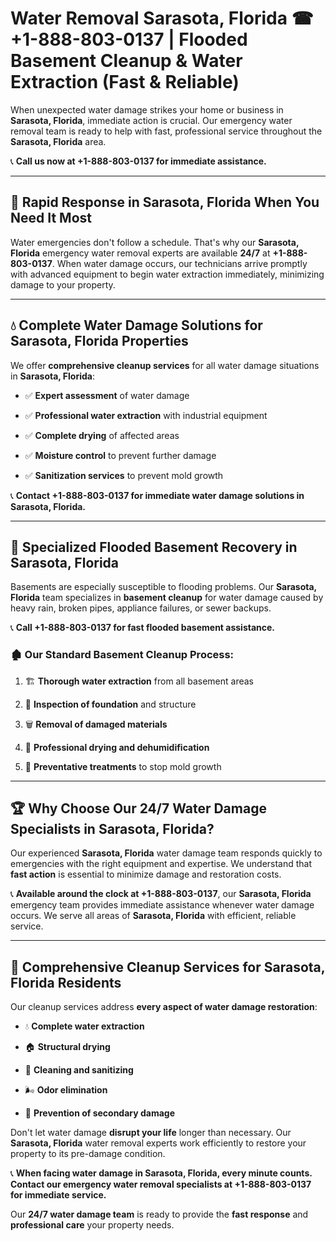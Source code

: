 # Water Removal Sarasota, Florida ☎ +1-888-803-0137 | Flooded Basement Cleanup & Water Extraction (Fast & Reliable)

When unexpected water damage strikes your home or business in **Sarasota, Florida**, immediate action is crucial. Our emergency water removal team is ready to help with fast, professional service throughout the **Sarasota, Florida** area. 

📞 **Call us now at +1-888-803-0137 for immediate assistance.**

---

## 🚀 Rapid Response in Sarasota, Florida When You Need It Most

Water emergencies don't follow a schedule. That's why our **Sarasota, Florida** emergency water removal experts are available **24/7** at **+1-888-803-0137**. When water damage occurs, our technicians arrive promptly with advanced equipment to begin water extraction immediately, minimizing damage to your property.

---

## 💧 Complete Water Damage Solutions for Sarasota, Florida Properties

We offer **comprehensive cleanup services** for all water damage situations in **Sarasota, Florida**:

- ✅ **Expert assessment** of water damage  
- ✅ **Professional water extraction** with industrial equipment  
- ✅ **Complete drying** of affected areas  
- ✅ **Moisture control** to prevent further damage  
- ✅ **Sanitization services** to prevent mold growth  

📞 **Contact +1-888-803-0137 for immediate water damage solutions in Sarasota, Florida.**

---

## 🌊 Specialized Flooded Basement Recovery in Sarasota, Florida

Basements are especially susceptible to flooding problems. Our **Sarasota, Florida** team specializes in **basement cleanup** for water damage caused by heavy rain, broken pipes, appliance failures, or sewer backups. 

📞 **Call +1-888-803-0137 for fast flooded basement assistance.**

### 🏚️ Our Standard Basement Cleanup Process:
1. 🏗️ **Thorough water extraction** from all basement areas  
2. 🔎 **Inspection of foundation** and structure  
3. 🗑️ **Removal of damaged materials**  
4. 💨 **Professional drying and dehumidification**  
5. 🚫 **Preventative treatments** to stop mold growth  

---

## 🏆 Why Choose Our 24/7 Water Damage Specialists in Sarasota, Florida?

Our experienced **Sarasota, Florida** water damage team responds quickly to emergencies with the right equipment and expertise. We understand that **fast action** is essential to minimize damage and restoration costs.

📞 **Available around the clock at +1-888-803-0137**, our **Sarasota, Florida** emergency team provides immediate assistance whenever water damage occurs. We serve all areas of **Sarasota, Florida** with efficient, reliable service.

---

## 🧹 Comprehensive Cleanup Services for Sarasota, Florida Residents

Our cleanup services address **every aspect of water damage restoration**:

- 💧 **Complete water extraction**  
- 🏠 **Structural drying**  
- 🧼 **Cleaning and sanitizing**  
- 🌬️ **Odor elimination**  
- 🚫 **Prevention of secondary damage**  

Don't let water damage **disrupt your life** longer than necessary. Our **Sarasota, Florida** water removal experts work efficiently to restore your property to its pre-damage condition.

📞 **When facing water damage in Sarasota, Florida, every minute counts. Contact our emergency water removal specialists at +1-888-803-0137 for immediate service.**

Our **24/7 water damage team** is ready to provide the **fast response** and **professional care** your property needs.
